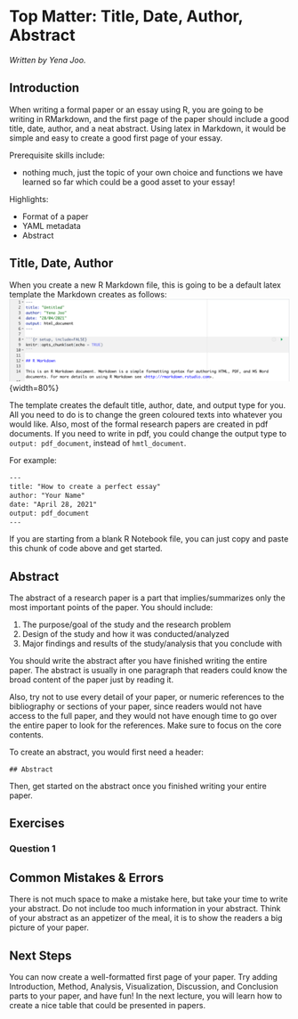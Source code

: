



# Top Matter: Title, Date, Author, Abstract

*Written by Yena Joo.*


## Introduction

When writing a formal paper or an essay using R, you are going to be writing in RMarkdown, and the first page of the paper should include a good title, date, author, and a neat abstract. Using latex in Markdown, it would be simple and easy to create a good first page of your essay. 

Prerequisite skills include:   

- nothing much, just the topic of your own choice and functions we have learned so far which could be a good asset to your essay!

Highlights:   

- Format of a paper  
- YAML metadata  
- Abstract  

## Title, Date, Author

When you create a new R Markdown file, this is going to be a default latex template the Markdown creates as follows: 
![Default latex template chunk](images/69_markdown.png){width=80%}


The template creates the default title, author, date, and output type for you. All you need to do is to change the green coloured texts into whatever you would like. Also, most of the formal research papers are created in pdf documents. If you need to write in pdf, you could change the output type to `output: pdf_document`, instead of `hmtl_document`.    

For example:    

```
---
title: "How to create a perfect essay"
author: "Your Name"
date: "April 28, 2021"
output: pdf_document
---
```
  
If you are starting from a blank R Notebook file, you can just copy and paste this chunk of code above and get started. 

## Abstract

The abstract of a research paper is a part that implies/summarizes only the most important points of the paper. You should include: 

1. The purpose/goal of the study and the research problem
2. Design of the study and how it was conducted/analyzed
3. Major findings and results of the study/analysis that you conclude with

You should write the abstract after you have finished writing the entire paper. The abstract is usually in one paragraph that readers could know the broad content of the paper just by reading it.  

Also, try not to use every detail of your paper, or numeric references to the bibliography or sections of your paper, since readers would not have access to the full paper, and they would not have enough time to go over the entire paper to look for the references. Make sure to focus on the core contents.  

To create an abstract, you would first need a header:  

```
## Abstract 
```
Then, get started on the abstract once you finished writing your entire paper.  

## Exercises

### Question 1 

<!-- ```{r q1_topmatter, echo=F} -->
<!-- question_checkbox( -->
<!--   "To create a pdf document from your R Markdown document, what do you have to put in the YAML metadata of your document?", -->
<!--   answer("output: html_document", correct = F), -->
<!--   answer("output_style: pdf_document", correct = F), -->
<!--   answer("output: pdf_document", correct = T), -->
<!--   answer("pdf_document", correct = F), -->
<!--   allow_retry = T, -->
<!--   random_answer_order = T, -->
<!--   incorrect = "Try again. You got this!" -->
<!-- ) -->
<!-- ``` -->

<!-- ```{r q2_topmatter, echo=F} -->
<!-- question_checkbox( -->
<!--   "What do you have to include in your abstract? Select all that apply.", -->
<!--   answer("The purpose/goal of the study", correct = T), -->
<!--   answer("Major findings and results", correct = T), -->
<!--   answer("Design of the study and how it was conducted", correct = T), -->
<!--   answer("numeric references to bibliography or sections", correct = F), -->
<!--   answer("complex mathematical notations", correct = F), -->
<!--   allow_retry = T, -->
<!--   random_answer_order = T, -->
<!--   incorrect = "Try again. You got this!" -->
<!-- ) -->
<!-- ``` -->

## Common Mistakes & Errors
There is not much space to make a mistake here, but take your time to write your abstract. Do not include too much information in your abstract. Think of your abstract as an appetizer of the meal, it is to show the readers a big picture of your paper.  

## Next Steps
You can now create a well-formatted first page of your paper. Try adding Introduction, Method, Analysis, Visualization, Discussion, and Conclusion parts to your paper, and have fun! In the next lecture, you will learn how to create a nice table that could be presented in papers. 













